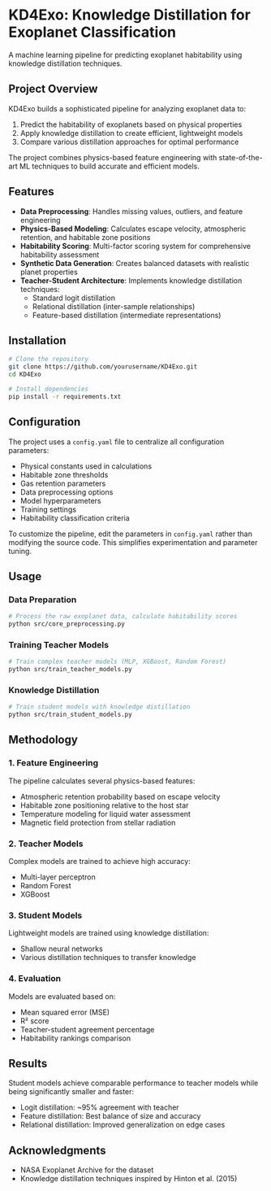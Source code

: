 # KD4Exo: Knowledge Distillation for Exoplanet Classification

A machine learning pipeline for predicting exoplanet habitability using knowledge distillation techniques.

## Project Overview

KD4Exo builds a sophisticated pipeline for analyzing exoplanet data to:

1. Predict the habitability of exoplanets based on physical properties
2. Apply knowledge distillation to create efficient, lightweight models
3. Compare various distillation approaches for optimal performance

The project combines physics-based feature engineering with state-of-the-art ML techniques to build accurate and efficient models.

## Features

- **Data Preprocessing**: Handles missing values, outliers, and feature engineering
- **Physics-Based Modeling**: Calculates escape velocity, atmospheric retention, and habitable zone positions
- **Habitability Scoring**: Multi-factor scoring system for comprehensive habitability assessment
- **Synthetic Data Generation**: Creates balanced datasets with realistic planet properties
- **Teacher-Student Architecture**: Implements knowledge distillation techniques:
  - Standard logit distillation
  - Relational distillation (inter-sample relationships)
  - Feature-based distillation (intermediate representations)

## Installation

```bash
# Clone the repository
git clone https://github.com/yourusername/KD4Exo.git
cd KD4Exo

# Install dependencies
pip install -r requirements.txt
```

## Configuration

The project uses a `config.yaml` file to centralize all configuration parameters:

- Physical constants used in calculations
- Habitable zone thresholds
- Gas retention parameters
- Data preprocessing options
- Model hyperparameters
- Training settings
- Habitability classification criteria

To customize the pipeline, edit the parameters in `config.yaml` rather than modifying the source code. This simplifies experimentation and parameter tuning.

## Usage

### Data Preparation

```bash
# Process the raw exoplanet data, calculate habitability scores
python src/core_preprocessing.py
```

### Training Teacher Models

```bash
# Train complex teacher models (MLP, XGBoost, Random Forest)
python src/train_teacher_models.py
```

### Knowledge Distillation

```bash
# Train student models with knowledge distillation
python src/train_student_models.py
```

## Methodology

### 1. Feature Engineering

The pipeline calculates several physics-based features:
- Atmospheric retention probability based on escape velocity
- Habitable zone positioning relative to the host star
- Temperature modeling for liquid water assessment
- Magnetic field protection from stellar radiation

### 2. Teacher Models

Complex models are trained to achieve high accuracy:
- Multi-layer perceptron
- Random Forest
- XGBoost

### 3. Student Models

Lightweight models are trained using knowledge distillation:
- Shallow neural networks 
- Various distillation techniques to transfer knowledge

### 4. Evaluation

Models are evaluated based on:
- Mean squared error (MSE)
- R² score
- Teacher-student agreement percentage
- Habitability rankings comparison

## Results

Student models achieve comparable performance to teacher models while being significantly smaller and faster:
- Logit distillation: ~95% agreement with teacher
- Feature distillation: Best balance of size and accuracy
- Relational distillation: Improved generalization on edge cases

## Acknowledgments

- NASA Exoplanet Archive for the dataset
- Knowledge distillation techniques inspired by Hinton et al. (2015)
